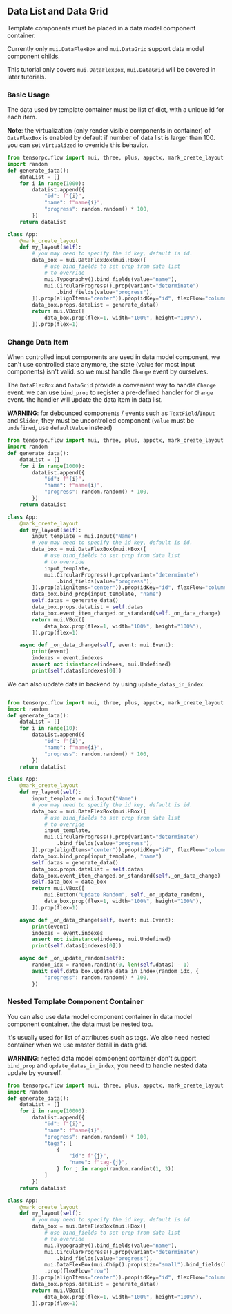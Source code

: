 ## Data List and Data Grid

Template components must be placed in a data model component container.

Currently only ```mui.DataFlexBox``` and ```mui.DataGrid``` support data model component childs.

This tutorial only covers ```mui.DataFlexBox```, ```mui.DataGrid``` will be covered in later tutorials.

### Basic Usage

The data used by template container must be list of dict, with a unique id for each item.

**Note**: the virtualization (only render visible components in container) of ```DataFlexBox``` is enabled by default if number of data list is larger than 100. you can set ```virtualized``` to override this behavior.

```Python
from tensorpc.flow import mui, three, plus, appctx, mark_create_layout
import random
def generate_data():
    dataList = []
    for i in range(1000):
        dataList.append({
            "id": f"{i}",
            "name": f"name{i}",
            "progress": random.random() * 100,
        })
    return dataList

class App:
    @mark_create_layout
    def my_layout(self):
        # you may need to specify the id key, default is id.
        data_box = mui.DataFlexBox(mui.HBox([
            # use bind_fields to set prop from data list
            # to override
            mui.Typography().bind_fields(value="name"),
            mui.CircularProgress().prop(variant="determinate")
                .bind_fields(value="progress"),
        ]).prop(alignItems="center")).prop(idKey="id", flexFlow="column") 
        data_box.props.dataList = generate_data()
        return mui.VBox([
            data_box.prop(flex=1, width="100%", height="100%"),
        ]).prop(flex=1)

```

### Change Data Item

When controlled input components are used in data model component, we can't use controlled state anymore, the state (value for most input components) isn't valid. so we must handle ```Change``` event by ourselves.

The ```DataFlexBox``` and ```DataGrid``` provide a convenient way to handle ```Change``` event. we can use ```bind_prop``` to register a pre-defined handler for ```Change``` event. the handler will update the data item in data list.

**WARNING**: for debounced components / events such as ```TextField```/```Input``` and ```Slider```, they must be uncontrolled component (```value``` must be ```undefined```, use ```defaultValue``` instead)

```Python
from tensorpc.flow import mui, three, plus, appctx, mark_create_layout
import random
def generate_data():
    dataList = []
    for i in range(1000):
        dataList.append({
            "id": f"{i}",
            "name": f"name{i}",
            "progress": random.random() * 100,
        })
    return dataList

class App:
    @mark_create_layout
    def my_layout(self):
        input_template = mui.Input("Name")
        # you may need to specify the id key, default is id.
        data_box = mui.DataFlexBox(mui.HBox([
            # use bind_fields to set prop from data list
            # to override
            input_template,
            mui.CircularProgress().prop(variant="determinate")
                .bind_fields(value="progress"),
        ]).prop(alignItems="center")).prop(idKey="id", flexFlow="column") 
        data_box.bind_prop(input_template, "name")
        self.datas = generate_data()
        data_box.props.dataList = self.datas
        data_box.event_item_changed.on_standard(self._on_data_change)
        return mui.VBox([
            data_box.prop(flex=1, width="100%", height="100%"),
        ]).prop(flex=1)

    async def _on_data_change(self, event: mui.Event):
        print(event)
        indexes = event.indexes
        assert not isinstance(indexes, mui.Undefined)
        print(self.datas[indexes[0]])

```

We can also update data in backend by using ```update_datas_in_index```.

```Python

from tensorpc.flow import mui, three, plus, appctx, mark_create_layout
import random
def generate_data():
    dataList = []
    for i in range(10):
        dataList.append({
            "id": f"{i}",
            "name": f"name{i}",
            "progress": random.random() * 100,
        })
    return dataList

class App:
    @mark_create_layout
    def my_layout(self):
        input_template = mui.Input("Name")
        # you may need to specify the id key, default is id.
        data_box = mui.DataFlexBox(mui.HBox([
            # use bind_fields to set prop from data list
            # to override
            input_template,
            mui.CircularProgress().prop(variant="determinate")
                .bind_fields(value="progress"),
        ]).prop(alignItems="center")).prop(idKey="id", flexFlow="column") 
        data_box.bind_prop(input_template, "name")
        self.datas = generate_data()
        data_box.props.dataList = self.datas
        data_box.event_item_changed.on_standard(self._on_data_change)
        self.data_box = data_box
        return mui.VBox([
            mui.Button("Update Random", self._on_update_random),
            data_box.prop(flex=1, width="100%", height="100%"),
        ]).prop(flex=1)

    async def _on_data_change(self, event: mui.Event):
        print(event)
        indexes = event.indexes
        assert not isinstance(indexes, mui.Undefined)
        print(self.datas[indexes[0]])

    async def _on_update_random(self):
        random_idx = random.randint(0, len(self.datas) - 1)
        await self.data_box.update_data_in_index(random_idx, {
            "progress": random.random() * 100,
        })
```

### Nested Template Component Container

You can also use data model component container in data model component container. the data must be nested too.

it's usually used for list of attributes such as tags. We also need nested container when we use master detail in data grid.

**WARNING**: nested data model component container don't support ```bind_prop``` and ```update_datas_in_index```, you need to handle nested data update by yourself.

```Python
from tensorpc.flow import mui, three, plus, appctx, mark_create_layout
import random
def generate_data():
    dataList = []
    for i in range(10000):
        dataList.append({
            "id": f"{i}",
            "name": f"name{i}",
            "progress": random.random() * 100,
            "tags": [
                {
                    "id": f"{j}",
                    "name": f"tag-{j}",
                } for j in range(random.randint(1, 3))
            ]
        })
    return dataList

class App:
    @mark_create_layout
    def my_layout(self):
        # you may need to specify the id key, default is id.
        data_box = mui.DataFlexBox(mui.HBox([
            # use bind_fields to set prop from data list
            # to override
            mui.Typography().bind_fields(value="name"),
            mui.CircularProgress().prop(variant="determinate")
                .bind_fields(value="progress"),
            mui.DataFlexBox(mui.Chip().prop(size="small").bind_fields(label="name")).bind_fields(dataList="tags")
            .prop(flexFlow="row")
        ]).prop(alignItems="center")).prop(idKey="id", flexFlow="column", virtualized=True) 
        data_box.props.dataList = generate_data()
        return mui.VBox([
            data_box.prop(flex=1, width="100%", height="100%"),
        ]).prop(flex=1)

```

